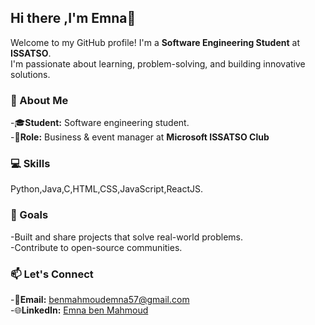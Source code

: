 ## Hi there ,I'm Emna👋

Welcome to my GitHub profile! I'm a **Software Engineering Student** at **ISSATSO**.               
   I'm passionate about learning, problem-solving, and building innovative solutions.

### 🌟 About Me 
-🎓**Student:** Software engineering student.                
-👜**Role:** Business & event manager at **Microsoft ISSATSO Club**

### 💻 Skills
Python,Java,C,HTML,CSS,JavaScript,ReactJS.

### 🚀 Goals
-Built and share projects that solve real-world problems.               
-Contribute to open-source communities.

### 📫 Let's Connect
-📧**Email:** benmahmoudemna57@gmail.com               
-🌐**LinkedIn:** [Emna ben Mahmoud](https://www.linkedin.com/in/emna-benmahmoud/)
